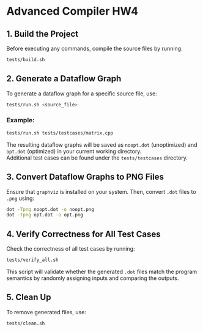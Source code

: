 # Advanced Compiler HW4

## 1. Build the Project

Before executing any commands, compile the source files by running:

```bash
tests/build.sh
```

## 2. Generate a Dataflow Graph

To generate a dataflow graph for a specific source file, use:

```bash
tests/run.sh <source_file>
```

### Example:
```bash
tests/run.sh tests/testcases/matrix.cpp
```

The resulting dataflow graphs will be saved as `noopt.dot` (unoptimized) and `opt.dot` (optimized) in your current working directory.  
Additional test cases can be found under the `tests/testcases` directory.

## 3. Convert Dataflow Graphs to PNG Files

Ensure that `graphviz` is installed on your system. Then, convert `.dot` files to `.png` using:

```bash
dot -Tpng noopt.dot -o noopt.png
dot -Tpng opt.dot -o opt.png
```

## 4. Verify Correctness for All Test Cases

Check the correctness of all test cases by running:

```bash
tests/verify_all.sh
```

This script will validate whether the generated `.dot` files match the program semantics by randomly assigning inputs and comparing the outputs.

## 5. Clean Up

To remove generated files, use:

```bash
tests/clean.sh
```